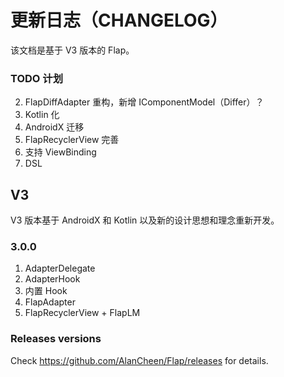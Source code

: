 # 更新日志（CHANGELOG）

该文档是基于 V3 版本的 Flap。



### TODO 计划

2. FlapDiffAdapter 重构，新增 IComponentModel（Differ）？
1. Kotlin 化
2. AndroidX 迁移
3. FlapRecyclerView 完善
6. 支持 ViewBinding
3. DSL


## V3

V3 版本基于 AndroidX 和 Kotlin 以及新的设计思想和理念重新开发。

### 3.0.0

1. AdapterDelegate
2. AdapterHook
3. 内置 Hook
4. FlapAdapter
5. FlapRecyclerView + FlapLM



### Releases versions

Check https://github.com/AlanCheen/Flap/releases for details.